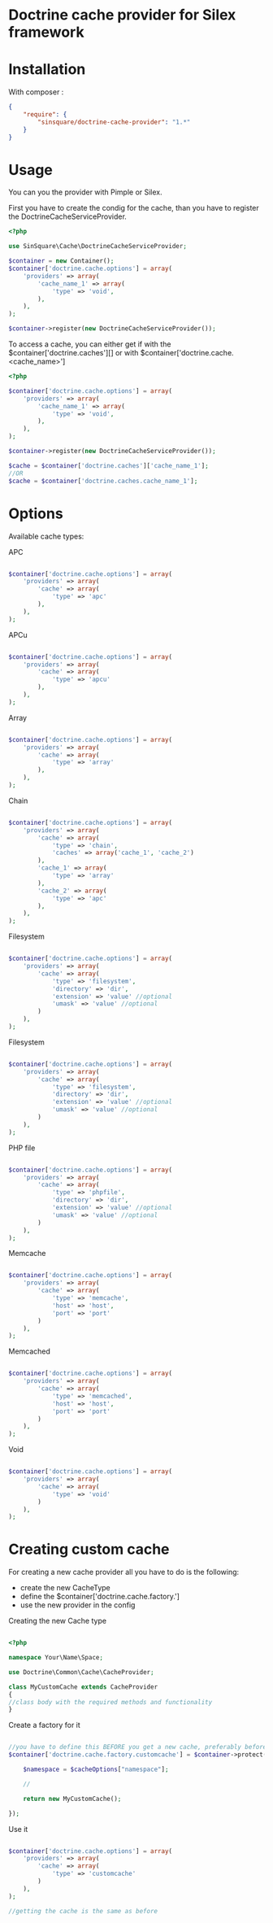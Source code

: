 Doctrine cache provider for Silex framework
=======

Installation
============

With composer :

``` json
{
    "require": {
        "sinsquare/doctrine-cache-provider": "1.*"
    }
}
```

Usage
=====

You can you the provider with Pimple or Silex.

First you have to create the condig for the cache, than you have to register the DoctrineCacheServiceProvider.

```php
<?php

use SinSquare\Cache\DoctrineCacheServiceProvider;

$container = new Container();
$container['doctrine.cache.options'] = array(
    'providers' => array(
        'cache_name_1' => array(
            'type' => 'void',
        ),
    ),
);

$container->register(new DoctrineCacheServiceProvider());
```

To access a cache, you can either get if with the $container['doctrine.caches'][<cache name>] or with $container['doctrine.cache.<cache_name>']

```php
<?php

$container['doctrine.cache.options'] = array(
    'providers' => array(
        'cache_name_1' => array(
            'type' => 'void',
        ),
    ),
);

$container->register(new DoctrineCacheServiceProvider());

$cache = $container['doctrine.caches']['cache_name_1'];
//OR
$cache = $container['doctrine.caches.cache_name_1'];

```

Options
====

Available cache types:

APC

```php

$container['doctrine.cache.options'] = array(
    'providers' => array(
        'cache' => array(
            'type' => 'apc'
        ),
    ),
);

```

APCu

```php

$container['doctrine.cache.options'] = array(
    'providers' => array(
        'cache' => array(
            'type' => 'apcu'
        ),
    ),
);

```

Array

```php

$container['doctrine.cache.options'] = array(
    'providers' => array(
        'cache' => array(
            'type' => 'array'
        ),
    ),
);

```

Chain

```php

$container['doctrine.cache.options'] = array(
    'providers' => array(
        'cache' => array(
            'type' => 'chain',
            'caches' => array('cache_1', 'cache_2')
        ),
        'cache_1' => array(
            'type' => 'array'
        ),
        'cache_2' => array(
            'type' => 'apc'
        ),
    ),
);

```

Filesystem

```php

$container['doctrine.cache.options'] = array(
    'providers' => array(
        'cache' => array(
            'type' => 'filesystem',
            'directory' => 'dir',
			'extension' => 'value' //optional
			'umask' => 'value' //optional
        )
    ),
);

```

Filesystem

```php

$container['doctrine.cache.options'] = array(
    'providers' => array(
        'cache' => array(
            'type' => 'filesystem',
            'directory' => 'dir',
			'extension' => 'value' //optional
			'umask' => 'value' //optional
        )
    ),
);

```

PHP file

```php

$container['doctrine.cache.options'] = array(
    'providers' => array(
        'cache' => array(
            'type' => 'phpfile',
            'directory' => 'dir',
			'extension' => 'value' //optional
			'umask' => 'value' //optional
        )
    ),
);

```

Memcache

```php

$container['doctrine.cache.options'] = array(
    'providers' => array(
        'cache' => array(
            'type' => 'memcache',
            'host' => 'host',
			'port' => 'port'
        )
    ),
);

```

Memcached

```php

$container['doctrine.cache.options'] = array(
    'providers' => array(
        'cache' => array(
            'type' => 'memcached',
            'host' => 'host',
			'port' => 'port'
        )
    ),
);

```

Void

```php

$container['doctrine.cache.options'] = array(
    'providers' => array(
        'cache' => array(
            'type' => 'void'
        )
    ),
);

```

Creating custom cache
====

For creating a new cache provider all you have to do is the following:
- create the new CacheType
- define the $container['doctrine.cache.factory.<new provider name>']
- use the new provider in the config


Creating the new Cache type

```php

<?php

namespace Your\Name\Space;

use Doctrine\Common\Cache\CacheProvider;

class MyCustomCache extends CacheProvider
{
//class body with the required methods and functionality
}

```

Create a factory for it

```php

//you have to define this BEFORE you get a new cache, preferably before registering the provider
$container['doctrine.cache.factory.customcache'] = $container->protect(function ($cacheOptions) use ($container) {

	$namespace = $cacheOptions["namespace"];

	//

	return new MyCustomCache();

});

```

Use it

```php

$container['doctrine.cache.options'] = array(
    'providers' => array(
        'cache' => array(
            'type' => 'customcache'
        )
    ),
);

//getting the cache is the same as before

```